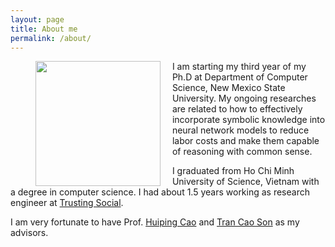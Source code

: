 ```yaml
---
layout: page
title: About me
permalink: /about/
---
```

<figure>
    <img style="float: left; margin-right: 0.5cm" src="https://i.imgur.com/qKBvcR6.jpg" width="200" height="200" />
</figure>
I am starting my third year of my Ph.D at Department of Computer Science, New Mexico State University. My ongoing 
researches are related to how to effectively incorporate symbolic knowledge into neural network models to reduce labor 
costs and make them capable of reasoning with common sense.

I graduated from Ho Chi Minh University of Science, Vietnam with a degree in computer science. I had about 1.5 years working as research engineer at [Trusting Social](https://trustingsocial.com/).

I am very fortunate to have Prof. [Huiping Cao](https://www.cs.nmsu.edu/~hcao/) and [Tran Cao Son](https://www.cs.nmsu.edu/~tson/) as my advisors.





